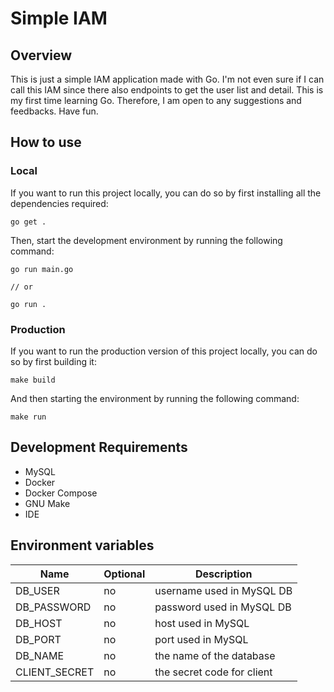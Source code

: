 # Simple IAM

## Overview

This is just a simple IAM application made with Go. I'm not even sure if I can call this IAM since there also endpoints to get the user list and detail. This is my first time learning Go. Therefore, I am open to any suggestions and feedbacks. Have fun.

## How to use

### Local

If you want to run this project locally, you can do so by first installing all the dependencies required:

```
go get .
```

Then, start the development environment by running the following command:

```
go run main.go

// or

go run .
```

### Production

If you want to run the production version of this project locally, you can do so by first building it:

```
make build
```

And then starting the environment by running the following command:

```
make run
```

## Development Requirements

- MySQL
- Docker
- Docker Compose
- GNU Make
- IDE

## Environment variables

| Name          | Optional | Description                |
| ------------- | -------- | -------------------------- |
| DB_USER       | no       | username used in MySQL DB  |
| DB_PASSWORD   | no       | password used in MySQL DB  |
| DB_HOST       | no       | host used in MySQL         |
| DB_PORT       | no       | port used in MySQL         |
| DB_NAME       | no       | the name of the database   |
| CLIENT_SECRET | no       | the secret code for client |
